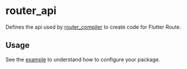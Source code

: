 # router_api

Defines the api used by [router_compiler](https://pub.dev/packages/router_compiler) to create code for Flutter Route.

## Usage

See the [example](../example) to understand how to configure your package.

